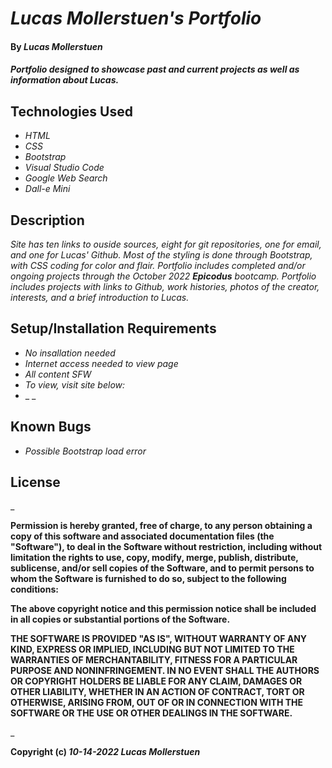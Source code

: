 # _Lucas Mollerstuen's Portfolio_

#### By _**Lucas Mollerstuen**_

#### _Portfolio designed to showcase past and current projects as well as information about Lucas._

## Technologies Used

* _HTML_
* _CSS_
* _Bootstrap_
* _Visual Studio Code_
* _Google Web Search_
* _Dall-e Mini_

## Description

_Site has ten links to ouside sources, eight for git repositories, one for email, and one for Lucas' Github. Most of the styling is done through Bootstrap, with CSS coding for color and flair. Portfolio includes completed and/or ongoing projects through the October 2022 **Epicodus** bootcamp. Portfolio includes projects with links to Github, work histories, photos of the creator, interests, and a brief introduction to Lucas._

## Setup/Installation Requirements

* _No insallation needed_
* _Internet access needed to view page_
* _All content SFW_
* _To view, visit site below:_
* _ _

## Known Bugs

* _Possible Bootstrap load error_

## License

_

**Permission is hereby granted, free of charge, to any person obtaining a copy of this software and associated documentation files (the "Software"), to deal in the Software without restriction, including without limitation the rights to use, copy, modify, merge, publish, distribute, sublicense, and/or sell copies of the Software, and to permit persons to whom the Software is furnished to do so, subject to the following conditions:**

**The above copyright notice and this permission notice shall be included in all copies or substantial portions of the Software.**

**THE SOFTWARE IS PROVIDED "AS IS", WITHOUT WARRANTY OF ANY KIND, EXPRESS OR IMPLIED, INCLUDING BUT NOT LIMITED TO THE WARRANTIES OF MERCHANTABILITY, FITNESS FOR A PARTICULAR PURPOSE AND NONINFRINGEMENT. IN NO EVENT SHALL THE AUTHORS OR COPYRIGHT HOLDERS BE LIABLE FOR ANY CLAIM, DAMAGES OR OTHER LIABILITY, WHETHER IN AN ACTION OF CONTRACT, TORT OR OTHERWISE, ARISING FROM, OUT OF OR IN CONNECTION WITH THE SOFTWARE OR THE USE OR OTHER DEALINGS IN THE SOFTWARE.**

_

**Copyright (c) _10-14-2022_ _Lucas Mollerstuen_**